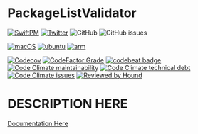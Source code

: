 # PackageListValidator

[![SwiftPM](https://img.shields.io/badge/SPM-Linux%20%7C%20iOS%20%7C%20macOS%20%7C%20watchOS%20%7C%20tvOS-success?logo=swift)](https://swift.org)
[![Twitter](https://img.shields.io/badge/twitter-@SwiftPackageIndex-blue.svg?style=flat)](http://twitter.com/SwiftPackageIndex)
![GitHub](https://img.shields.io/github/license/SwiftPackageIndex/PackageListValidator)
![GitHub issues](https://img.shields.io/github/issues/SwiftPackageIndex/PackageListValidator)

[![macOS](https://github.com/SwiftPackageIndex/PackageListValidator/workflows/macOS/badge.svg)](https://github.com/SwiftPackageIndex/PackageListValidator/actions?query=workflow%3AmacOS)
[![ubuntu](https://github.com/SwiftPackageIndex/PackageListValidator/workflows/ubuntu/badge.svg)](https://github.com/SwiftPackageIndex/PackageListValidator/actions?query=workflow%3Aubuntu)
[![arm](https://github.com/SwiftPackageIndex/PackageListValidator/workflows/arm/badge.svg)](https://github.com/SwiftPackageIndex/PackageListValidator/actions?query=workflow%3Aarm)

[![Codecov](https://img.shields.io/codecov/c/github/SwiftPackageIndex/PackageListValidator)](https://codecov.io/gh/SwiftPackageIndex/PackageListValidator)
[![CodeFactor Grade](https://img.shields.io/codefactor/grade/github/SwiftPackageIndex/PackageListValidator)](https://www.codefactor.io/repository/github/SwiftPackageIndex/PackageListValidator)
[![codebeat badge](https://codebeat.co/badges/4f86fb90-f8de-40c5-ab63-e6069cde5002)](https://codebeat.co/projects/github-com-SwiftPackageIndex-PackageListValidator-master)
[![Code Climate maintainability](https://img.shields.io/codeclimate/maintainability/SwiftPackageIndex/PackageListValidator)](https://codeclimate.com/github/SwiftPackageIndex/PackageListValidator)
[![Code Climate technical debt](https://img.shields.io/codeclimate/tech-debt/SwiftPackageIndex/PackageListValidator?label=debt)](https://codeclimate.com/github/SwiftPackageIndex/PackageListValidator)
[![Code Climate issues](https://img.shields.io/codeclimate/issues/SwiftPackageIndex/PackageListValidator)](https://codeclimate.com/github/SwiftPackageIndex/PackageListValidator)
[![Reviewed by Hound](https://img.shields.io/badge/Reviewed_by-Hound-8E64B0.svg)](https://houndci.com)

# DESCRIPTION HERE

[Documentation Here](/Documentation/Reference/README.md)
